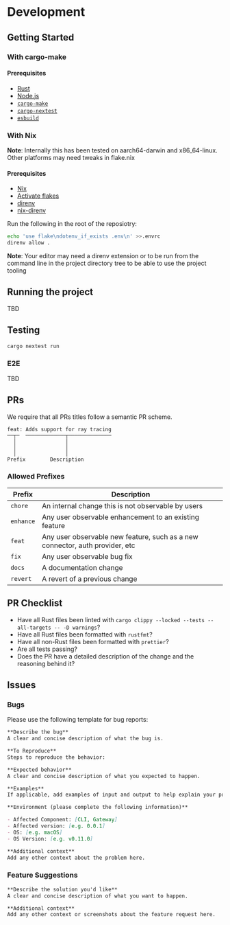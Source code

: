 # Development

## Getting Started

### With cargo-make

#### Prerequisites

- [Rust](https://www.rust-lang.org/learn/get-started)
- [Node.js](https://nodejs.org)
- [`cargo-make`](https://github.com/sagiegurari/cargo-make#installation) <!-- TBD --> 
- [`cargo-nextest`](https://nexte.st/book/installation.html)
- [`esbuild`](https://esbuild.github.io/getting-started/#install-esbuild)

### With Nix

**Note**: Internally this has been tested on aarch64-darwin and x86_64-linux. Other platforms may need tweaks in flake.nix

#### Prerequisites

- [Nix](https://nixos.org/download.html)
- [Activate flakes](https://nixos.wiki/wiki/Flakes)
- [direnv](https://github.com/direnv/direnv)
- [nix-direnv](https://github.com/nix-community/nix-direnv)

Run the following in the root of the reposiotry:

```sh
echo 'use flake\ndotenv_if_exists .env\n' >>.envrc
direnv allow .
```

**Note**: Your editor may need a direnv extension or to be run from the command line in the project directory tree to be able to use the project tooling

## Running the project

TBD

<!-- will be added once this moves and is a crate -->

## Testing

```sh
cargo nextest run
```

### E2E

TBD

## PRs

We require that all PRs titles follow a semantic PR scheme.

```
feat: Adds support for ray tracing
──┬─  ─────────────┬──────────────
  │                │
  │                │
  │                │
Prefix        Description
```

### Allowed Prefixes

| Prefix     | Description                                                                    |
| ---------- | ------------------------------------------------------------------------------ |
| `chore`    | An internal change this is not observable by users                             |
| `enhance`  | Any user observable enhancement to an existing feature                         |
| `feat`     | Any user observable new feature, such as a new connector, auth provider, etc   |
| `fix`      | Any user observable bug fix                                                    |
| `docs`     | A documentation change                                                         |
| `revert`   | A revert of a previous change                                                  |

## PR Checklist

- Have all Rust files been linted with `cargo clippy --locked --tests --all-targets -- -D warnings`?
- Have all Rust files been formatted with `rustfmt`?
- Have all non-Rust files been formatted with `prettier`?
- Are all tests passing?
- Does the PR have a detailed description of the change and the reasoning behind it?

## Issues

### Bugs

Please use the following template for bug reports:

```md
**Describe the bug**
A clear and concise description of what the bug is.

**To Reproduce**
Steps to reproduce the behavior:

**Expected behavior**
A clear and concise description of what you expected to happen.

**Examples**
If applicable, add examples of input and output to help explain your problem.

**Environment (please complete the following information)**

- Affected Component: [CLI, Gateway]
- Affected version: [e.g. 0.0.1]
- OS: [e.g. macOS]
- OS Version: [e.g. v0.11.0]

**Additional context**
Add any other context about the problem here.
```

### Feature Suggestions

```md
**Describe the solution you'd like**
A clear and concise description of what you want to happen.

**Additional context**
Add any other context or screenshots about the feature request here.
```